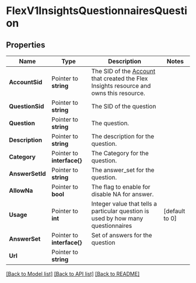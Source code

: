 # FlexV1InsightsQuestionnairesQuestion

## Properties

Name | Type | Description | Notes
------------ | ------------- | ------------- | -------------
**AccountSid** | Pointer to **string** | The SID of the [Account](https://www.twilio.com/docs/iam/api/account) that created the Flex Insights resource and owns this resource. |
**QuestionSid** | Pointer to **string** | The SID of the question |
**Question** | Pointer to **string** | The question. |
**Description** | Pointer to **string** | The description for the question. |
**Category** | Pointer to **interface{}** | The Category for the question. |
**AnswerSetId** | Pointer to **string** | The answer_set for the question. |
**AllowNa** | Pointer to **bool** | The flag  to enable for disable NA for answer. |
**Usage** | Pointer to **int** | Integer value that tells a particular question is used by how many questionnaires |[default to 0]
**AnswerSet** | Pointer to **interface{}** | Set of answers for the question |
**Url** | Pointer to **string** |  |

[[Back to Model list]](../README.md#documentation-for-models) [[Back to API list]](../README.md#documentation-for-api-endpoints) [[Back to README]](../README.md)


